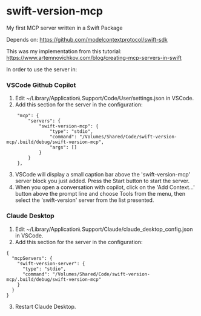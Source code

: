 # swift-version-mcp
My first MCP server written in a Swift Package

Depends on:
https://github.com/modelcontextprotocol/swift-sdk

This was my implementation from this tutorial:
https://www.artemnovichkov.com/blog/creating-mcp-servers-in-swift

In order to use the server in:

### VSCode Github Copilot

1. Edit ~/Library/Application\ Support/Code/User/settings.json in VSCode.
2. Add this section for the server in the configuration:
```
    "mcp": {
        "servers": {
            "swift-version-mcp": {
                "type": "stdio",
                "command": "/Volumes/Shared/Code/swift-version-mcp/.build/debug/swift-version-mcp",
                "args": []
            }
        }
    },
```
3. VSCode will display a small caption bar above the 'swift-version-mcp' server block you just added.  Press the Start button to start the server.
4. When you open a conversation with copilot, click on the 'Add Context...' button above the prompt line and choose Tools from the menu, then select the 'swift-version' server from the list presented.

### Claude Desktop

1. Edit ~/Library/Application\ Support/Claude/claude_desktop_config.json in VSCode.
2. Add this section for the server in the configuration:
```
{
  "mcpServers": {
    "swift-version-server": {
      "type": "stdio",
      "command": "/Volumes/Shared/Code/swift-version-mcp/.build/debug/swift-version-mcp"
    }
  }
}
```
3. Restart Claude Desktop.
